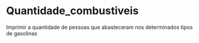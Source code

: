 # Quantidade_combustiveis
Imprimir a quantidade de pessoas que abasteceram nos determinados tipos de gasolinas
